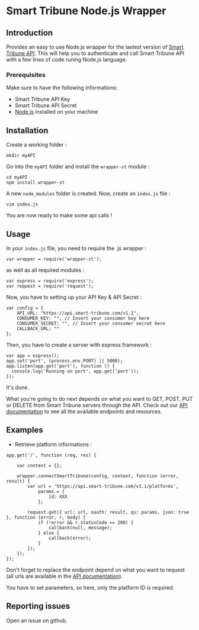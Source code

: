 # Smart Tribune Node.js Wrapper #

## Introduction ##

Provides an easy to use Node.js wrapper for the lastest version of [Smart Tribune API](https://www.smart-tribune.com/developers/api?v=v1.1). This will help you to authenticate and call Smart Tribune API with a few lines of code runing Node.js language.

### Prerequisites ###

Make sure to have the following informations:

* Smart Tribune API Key
* Smart Tribune API Secret
* [Node.js](https://nodejs.org/) installed on your machine

## Installation ##

Create a working folder :
```
mkdir myAPI
```

Go into the ```myAPI``` folder and install the ```wrapper-st``` module :
```
cd myAPI
npm install wrapper-st
```

A new ```node_modules```  folder is created. Now, create an ```index.js``` file :
```
vim index.js
```

You are now ready to make some api calls !

## Usage ##

In your ```index.js``` file, you need to require the .js wrapper :
```
var wrapper = require('wrapper-st');
```

as well as all required modules :
```
var express = require('express');
var request = require('request');
```

Now, you have to setting up your API Key & API Secret :
```
var config = {
    API_URL: "https://api.smart-tribune.com/v1.1",
    CONSUMER_KEY: "", // Insert your consumer key here
    CONSUMER_SECRET: "", // Insert your consumer secret here
    CALLBACK_URL: ""
};
```

Then, you have to create a server with express framework :
```
var app = express();
app.set('port', (process.env.PORT) || 5000);
app.listen(app.get('port'), function () {
  console.log('Running on port', app.get('port'));
});
```

It's done.

What you're going to do next depends on what you want to GET, POST, PUT or DELETE from Smart Tribune servers through the API. Check out our [API documentation](https://www.smart-tribune.com/developers/api?v=v1.1) to see all the available endpoints and resources.



## Examples ##

* Retrieve platform informations :
```
app.get('/', function (req, res) {

    var context = {};

    wrapper.connectSmartTribune(config, context, function (error, result) {
        var url = 'https://api.smart-tribune.com/v1.1/platforms',
            params = {
                id: XXX
            };

        request.get({ url: url, oauth: result, qs: params, json: true }, function (error, r, body) {
            if (!error && r.statusCode == 200) {
                callback(null, message);
            } else {
                callback(error);
            }
        });
    });
});
```

Don't forget to replace the endpoint depend on what you want to request (all urls are available in the [API documentation](https://www.smart-tribune.com/developers/api?v=v1.1)).

You have to set parameters, so here, only the platform ID is required.

## Reporting issues ##

Open an issue on github.